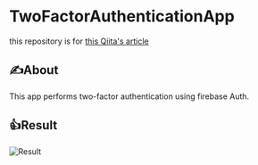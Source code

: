 # TwoFactorAuthenticationApp

this repository is for [this Qiita's article](https://qiita.com/katsuomi/items/9a5173adbcb705b737a4)


## ✍️About
This app performs two-factor authentication using firebase Auth.

## 👍Result
![Result](https://camo.qiitausercontent.com/92eaa3bd6e94107caca7ee8d1de10d2893b6c503/68747470733a2f2f71696974612d696d6167652d73746f72652e73332e61702d6e6f727468656173742d312e616d617a6f6e6177732e636f6d2f302f3237303639362f37383663353530622d613865632d623162332d323838652d3438663838626339366236612e706e67 "Result")
